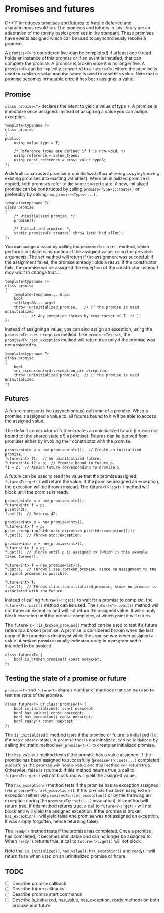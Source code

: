Promises and futures
====================

C++11 introduces [promises and futures](http://www.stroustrup.com/C++11FAQ.html#std-future "std::future and std::promise") to handle deferred and asynchronous resolution.  The promises and futures in this library are an adaptation of the (pretty basic) promises in the standard.  These promises have events assigned which can be used to asynchronously resolve a promise.

A ```promise<T>``` is considered live (can be completed) if at least one thread holds an instance of this promise or if an event is installed, that can complete the promise.  A promise is broken once it is no longer live.  A ```promise<T>``` can be implicitly converted to a ```future<T>```, where the promise is used to publish a value and the future is used to read this value.  Note that a promise becomes immutable once it has been assigned a value.


Promise
-------

```class promise<T>``` declares the intent to yield a value of type ```T```.  A promise is immutable once assigned.  Instead of assigning a value you can assign exception.

	template<typename T>
	class promise
	{
	public:
		using value_type = T;

		/* Reference types are defined if T is non-void. */
		using reference = value_type&;
		using const_reference = const value_type&;
	};


A default constructed promise is uninitialized (thus allowing copying/moving existing promises into existing variables).  When an initialized promise is copied, both promises refer to the same shared state.  A new, initialized promise can be constructed by calling ```promise<Type>::create()``` or preferably by calling ```new_promise<Type>(...)```.

	template<typename T>
	class promise
	{
		/* Uninitialized promise. */
		promise();

		/* Initialized promise. */
		static promise<T> create() throw (std::bad_alloc);
	};


You can assign a value by calling the ```promise<T>::set()``` method, which performs in-place construction of the assigned value, using the provided arguments.  The set method will return if the assignment was succesful: if the assignment failed, the promise already holds a result.  If the constructor fails, the promise will be assigned the exception of the constructor instead *I may want to change that...*.

	template<typename T>
	class promise
	{
		template<typename... Args>
		bool
		set(Args&&... args)
		throw (uninitialized_promise,	// if the promise is used uninitialized
		    ... /* Any exception thrown by constructor of T. */ );
	};

Instead of assigning a value, you can also assign an exception, using the ```promise<T>::set_exception``` method.  Like ```promise<T>::set```, the ```promise<T>::set_exception``` method will return true only if the promise was not assigned to.

	template<typename T>
	class promise
	{
		bool
		set_exception(std::exception_ptr exception)
		throw (uninitialized_promise);	// if the promise is used uninitialized
	};


Futures
-------

A future represents the (asynchronous) outcome of a promise.  When a promise is assigned a value to, all futures bound to it will be able to access the assigned value.

The default constructor of future creates an uninitialized future (i.e. one not bound to (the shared state of) a promise).  Futures can be derived from promises either by invoking their constructor with the promise.

	promise<int> p = new_promise<int>();  // Create an initialized promise.
	future<int> f1;  // An uninitialized future.
	future<int> f2 = p;  // Promise bound to future p.
	f1 = p;  // Assign future corresponding to promise p.


A future can be used to read the value that the promise assigned.  ```future<T>::get()``` will return the value.  If the promise assigned an exception, the exception will be thrown instead.  The ```future<T>::get()``` method will block until the promise is ready.

	promise<int> p = new_promise<int>();
	future<int> f = p;
	p.set(42);
	f.get();  // Returns 42.

	promise<int> p = new_promise<int>();
	future<int> f = p;
	p.set_exception(std::make_exception_ptr(std::exception()));
	f.get();  // Throws std::exception.

	promise<int> p = new_promise<int>();
	future<int> f = p;
	f.get();  // Blocks until p is assigned to (which in this example takes forever).

	future<int> f = new_promise<int>();
	f.get();  // Throws ilias::broken_promise, since no assignment to the original promise is possible.

	future<int> f;
	f.get();  // Throws ilias::uninitialized_promise, since no promise is associated with the future.


Instead of calling ```future<T>::get()``` to wait for a promise to complete, the ```future<T>::wait()``` method can be used.  The ```future<T>::wait()``` method will not throw an exception and will not return the assigned value.  It will simply block execution until the promise completes, at which point it will return.


The ```future<T>::is_broken_promise()``` method can be used to test if a future refers to a broken promise.  A promise is considered broken when the last copy of the promise is destroyed while the promise was never assigned a value.  A broken promise usually indicates a bug in a program and is intended to be avoided.

	class future<T> {
		bool is_broken_promise() const noexcept;
	};


Testing the state of a promise or future
-----------------------------------------

```promise<T>``` and ```future<T>``` share a number of methods that can be used to test the state of the promise.

	class future<T> or class promise<T> {
		bool is_initialized() const noexcept;
		bool has_value() const noexcept;
		bool has_exception() const noexcept;
		bool ready() const noexcept;
	};

The ```is_initialized()``` method tests if the promise or future is initialized (i.e. if it has a shared state).  A promise that is not initialized, can be initialized by calling the static method ```new_promise<T>()``` to create an initialized promise.

The ```has_value()``` method tests if the promise has a value assigned.  If the promise has been assigned to succesfully (```promise<T>::set(...)``` completed sucesfully) the promise will hold a value and this method will return true.  Otherwise, false is returned.  If this method returns true, a call to ```future<T>::get()``` will not block and will yield the assigned value.

The ```has_exception()``` method tests if the promise has an exception assigned (via ```promise<T>::set_exception()```).  If the promise has been assigned an exception (either via ```promise<T>::set_exception()``` or by the throwing an exception during the ```promise<T>::set(...)``` invocation) this method will return true.  If this method returns true, a call to ```future<T>::get()``` will not block and will yield the assigned exception.  If the promise is broken, ```has_exception()``` will yield false (the promise was not assigned an exception, it was simply forgotten, hence returning false).

The ```ready()``` method tests if the promise has completed.  Once a promise has completed, it becomes immutable and can no longer be assigned to.  When ```ready()``` returns true, a call to ```future<T>::get()``` will not block.

Note that ```is_initialized()```, ```has_value()```, ```has_exception()``` and ```ready()``` will return false when used on an uninitialized promise or future.



TODO
----
- [ ] Describe promise callback
- [ ] Describe future callbacks
- [ ] Describe promise start commands
- [ ] Describe is_initialized, has_value, has_exception, ready methods on both promise and future
